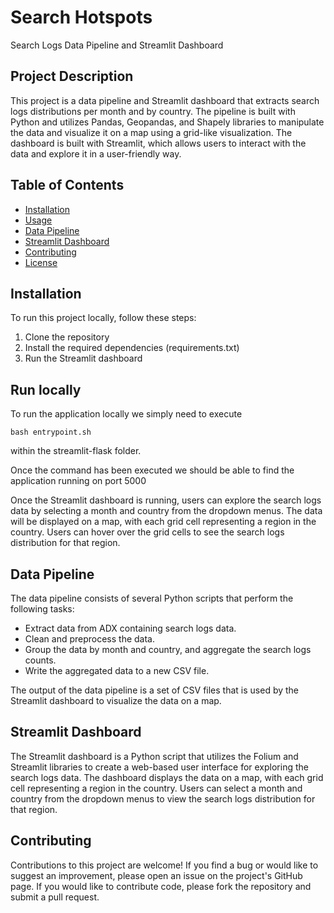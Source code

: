 # Search Hotspots

Search Logs Data Pipeline and Streamlit Dashboard

## Project Description

This project is a data pipeline and Streamlit dashboard that extracts search logs distributions per month and by country. The pipeline is built with Python and utilizes Pandas, Geopandas, and Shapely libraries to manipulate the data and visualize it on a map using a grid-like visualization. The dashboard is built with Streamlit, which allows users to interact with the data and explore it in a user-friendly way.

## Table of Contents

- [Installation](#installation)
- [Usage](#usage)
- [Data Pipeline](#data-pipeline)
- [Streamlit Dashboard](#streamlit-dashboard)
- [Contributing](#contributing)
- [License](#license)

## Installation

To run this project locally, follow these steps:

1. Clone the repository
2. Install the required dependencies (requirements.txt)
3. Run the Streamlit dashboard

## Run locally
To run the application locally we simply need to execute
```
bash entrypoint.sh
```
within the streamlit-flask folder.

Once the command has been executed we should be able to find the application running on port 5000

Once the Streamlit dashboard is running, users can explore the search logs data by selecting a month and country from the dropdown menus. The data will be displayed on a map, with each grid cell representing a region in the country. Users can hover over the grid cells to see the search logs distribution for that region.

## Data Pipeline

The data pipeline consists of several Python scripts that perform the following tasks:

- Extract data from ADX containing search logs data.
- Clean and preprocess the data.
- Group the data by month and country, and aggregate the search logs counts.
- Write the aggregated data to a new CSV file.

The output of the data pipeline is a set of CSV files that is used by the Streamlit dashboard to visualize the data on a map.

## Streamlit Dashboard

The Streamlit dashboard is a Python script that utilizes the Folium and Streamlit libraries to create a web-based user interface for exploring the search logs data. The dashboard displays the data on a map, with each grid cell representing a region in the country. Users can select a month and country from the dropdown menus to view the search logs distribution for that region.

## Contributing

Contributions to this project are welcome! If you find a bug or would like to suggest an improvement, please open an issue on the project's GitHub page. If you would like to contribute code, please fork the repository and submit a pull request.





